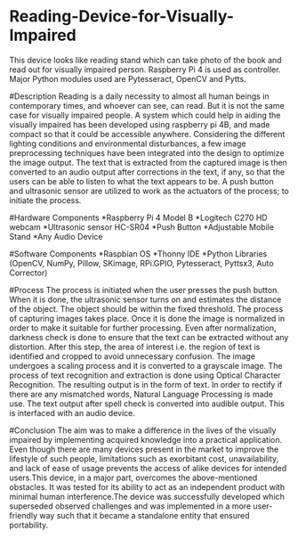 # Reading-Device-for-Visually-Impaired
This device looks like reading stand which can take photo of the book and read out for visually impaired person. Raspberry Pi 4 is used as controller. Major Python modules used are Pytesseract, OpenCV and Pytts.

#Description
Reading is a daily necessity to almost all human beings in contemporary times, and whoever can see, can read. But it is not the same case for visually impaired people. A system which could help in aiding the visually impaired has been developed using raspberry pi 4B, and made compact so that it could be accessible anywhere. Considering the different lighting conditions and environmental disturbances, a few image preprocessing techniques have been integrated into the design to optimize the image output. The text that is extracted from the captured image is then converted to an audio output after corrections in the text, if any, so that the users can be able to listen to what the text appears to be. A push button and ultrasonic sensor are utilized to work as the actuators of the process; to initiate the process.

#Hardware Components
*Raspberry Pi 4 Model B
*Logitech C270 HD webcam
*Ultrasonic sensor HC-SR04
*Push Button
*Adjustable Mobile Stand
*Any Audio Device

#Software Components
*Raspbian OS
*Thonny IDE
*Python Libraries (OpenCV, NumPy, Pillow, SKimage, RPi.GPIO, Pytesseract, Pyttsx3, Auto Corrector)

#Process
The process is initiated when the user presses the push button. When it is done, the ultrasonic sensor turns on and estimates the distance of the object. The object should be within the fixed threshold. The process of capturing images takes place. Once it is done the image is normalized in order to make it suitable for further processing. Even after normalization, darkness check is done to ensure that the text can be extracted without any distortion. After this step, the area of interest i.e. the region of text is identified and cropped to avoid unnecessary confusion. The image undergoes a scaling process and it is converted to a grayscale image. The process of text recognition and extraction is done using Optical Character Recognition. The resulting output is in the form of text. In order to rectify if there are any mismatched words, Natural Language Processing is made use. The text output after spell check is converted into audible output. This is interfaced with an audio device.

#Conclusion
The aim was to make a difference in the lives of the visually impaired by implementing acquired   knowledge into a practical application. Even though there are many devices present in the market to improve the lifestyle of such people, limitations such as exorbitant cost, unavailability, and lack of ease of usage prevents the access of alike devices for intended users.This device, in a major part, overcomes the above-mentioned obstacles. It was tested for its ability to act as an independent product with minimal human interference.The device  was successfully developed which superseded observed  challenges and was implemented in a more user-friendly way such that it became a standalone entity that ensured portability.
